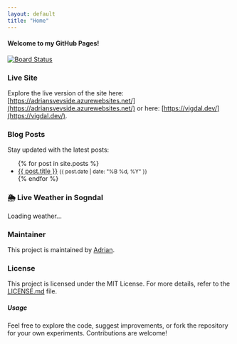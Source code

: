 ```yaml
---
layout: default
title: "Home"
---
```


#### Welcome to my GitHub Pages!

[![Board Status](https://dev.azure.com/adhvi/3093fd49-6d98-446c-b7ea-d0dcd7eda40d/114477e7-bf49-4fd4-bfdf-494c5ba0b07c/_apis/work/boardbadge/2ef32e82-faee-4544-8345-31d6f01e5fa2)](https://dev.azure.com/adhvi/3093fd49-6d98-446c-b7ea-d0dcd7eda40d/_boards/board/t/114477e7-bf49-4fd4-bfdf-494c5ba0b07c/Microsoft.RequirementCategory)

### Live Site

Explore the live version of the site here: [https://adriansvevside.azurewebsites.net/](https://adriansvevside.azurewebsites.net/) or here: [https://vigdal.dev/](https://vigdal.dev/).

### Blog Posts

Stay updated with the latest posts:

<ul>
  {% for post in site.posts %}
    <li>
      <a href="{{ post.url }}">{{ post.title }}</a>
      <small>{{ post.date | date: "%B %d, %Y" }}</small>
    </li>
  {% endfor %}
</ul>

### 🌦 Live Weather in Sogndal

<div id="weather">Loading weather...</div>

<!-- ## ⚽ Upcoming FC Barcelona Matches

<div id="barca-matches">Loading matches...</div> -->

### Maintainer

This project is maintained by [Adrian](https://github.com/vigdals).

### License

This project is licensed under the MIT License. For more details, refer to the [LICENSE.md](LICENSE.md) file.

##### Usage

Feel free to explore the code, suggest improvements, or fork the repository for your own experiments. Contributions are welcome!


<script>
  // 🌦 Fetch Weather from Yr.no for Sogndal
  fetch("https://api.met.no/weatherapi/locationforecast/2.0/compact?lat=61.2296&lon=7.1015", {
    headers: { "User-Agent": "AdriansVevside/1.0" }
  })
  .then(response => response.json())
  .then(data => {
    const weatherElement = document.getElementById("weather");
    if (data && data.properties && data.properties.timeseries && data.properties.timeseries.length > 0) {
      const details = data.properties.timeseries[0].data.instant.details;
      const temperature = details.air_temperature;
      const windSpeed = details.wind_speed;
      const precipitation = data.properties.timeseries[0].data.next_1_hours?.details?.precipitation_amount || 0;
      weatherElement.innerHTML = `🌡️ Temperature: ${temperature}°C<br>💨 Wind Speed: ${windSpeed} m/s<br>🌧️ Precipitation (next hour): ${precipitation} mm`;
    } else {
      weatherElement.innerHTML = "Weather data is currently unavailable.";
    }
  })
  .catch(error => {
    console.error("Error fetching weather data:", error);
    document.getElementById("weather").innerHTML = "Error loading weather.";
  });
</script>